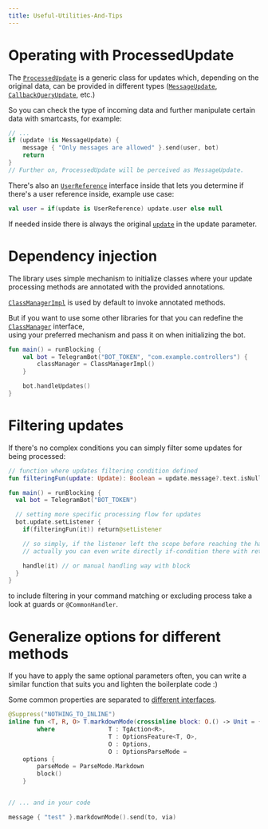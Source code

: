 ```yaml
---
title: Useful-Utilities-And-Tips
---
```


# Operating with ProcessedUpdate

The [`ProcessedUpdate`](https://vendelieu.github.io/telegram-bot/telegram-bot/eu.vendeli.tgbot.types.internal/-processed-update/index.html) is a generic class for updates which, depending on the original data, can be provided in different types ([`MessageUpdate`](https://vendelieu.github.io/telegram-bot/telegram-bot/eu.vendeli.tgbot.types.internal/-message-update/index.html), [`CallbackQueryUpdate`](https://vendelieu.github.io/telegram-bot/telegram-bot/eu.vendeli.tgbot.types.internal/-callback-query-update/index.html), etc.)

So you can check the type of incoming data and further manipulate certain data with smartcasts, for example:

```kotlin
// ...
if (update !is MessageUpdate) {
    message { "Only messages are allowed" }.send(user, bot)
    return
}
// Further on, ProcessedUpdate will be perceived as MessageUpdate.
```

There's also an [`UserReference`](https://vendelieu.github.io/telegram-bot/telegram-bot/eu.vendeli.tgbot.types.internal/-user-reference/index.html) interface inside that lets you determine if there's a user reference inside, example use case:

```kotlin
val user = if(update is UserReference) update.user else null

```

If needed inside there is always the original [`update`](https://vendelieu.github.io/telegram-bot/telegram-bot/eu.vendeli.tgbot.types/-update/index.html) in the update parameter.


# Dependency injection

The library uses simple mechanism to initialize classes where your update processing methods are annotated with the provided annotations.

[`ClassManagerImpl`](https://github.com/vendelieu/telegram-bot/blob/master/telegram-bot/src/commonMain/kotlin/eu/vendeli/tgbot/implementations/ClassManagerImpl.kt) is used by default to invoke annotated methods.

But if you want to use some other libraries for that you can redefine the [`ClassManager`](https://vendelieu.github.io/telegram-bot/telegram-bot/eu.vendeli.tgbot.interfaces.ctx/-class-manager/index.html) interface, \
using your preferred mechanism and pass it on when initializing the bot.

```kotlin
fun main() = runBlocking {
    val bot = TelegramBot("BOT_TOKEN", "com.example.controllers") {
        classManager = ClassManagerImpl()
    }

    bot.handleUpdates()
}
```

# Filtering updates

If there's no complex conditions you can simply filter some updates for being processed:

```kotlin
// function where updates filtering condition defined
fun filteringFun(update: Update): Boolean = update.message?.text.isNullOrBlank()

fun main() = runBlocking {
  val bot = TelegramBot("BOT_TOKEN")

  // setting more specific processing flow for updates
  bot.update.setListener {
    if(filteringFun(it)) return@setListener

    // so simply, if the listener left the scope before reaching the handler function, that it is filtering.
    // actually you can even write directly if-condition there with return@setListener or extend filtering to separate class.

    handle(it) // or manual handling way with block
  }
}
```

to include filtering in your command matching or excluding process take a look at guards or `@CommonHandler`.

# Generalize options for different methods

If you have to apply the same optional parameters often, you can write a similar function that suits you and lighten the boilerplate code :)

Some common properties are separated to [different interfaces](https://vendelieu.github.io/telegram-bot/telegram-bot/eu.vendeli.tgbot.types.internal.options/-options/index.html).

```kotlin
@Suppress("NOTHING_TO_INLINE")
inline fun <T, R, O> T.markdownMode(crossinline block: O.() -> Unit = {}): T
        where               T : TgAction<R>,
                            T : OptionsFeature<T, O>,
                            O : Options,
                            O : OptionsParseMode =
    options {
        parseMode = ParseMode.Markdown
        block()
    }


// ... and in your code

message { "test" }.markdownMode().send(to, via)

```
